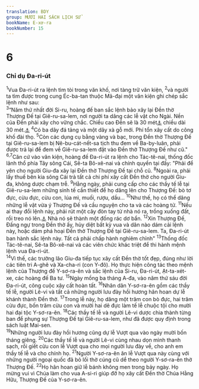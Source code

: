 ```yaml
---
translation: BDY
group: MƯƠI HAI SÁCH LỊCH SỬ
bookName: E-xơ-ra 
bookNumber: 15
---
```


<div class="title"><h1>6</h1><h3>Chỉ dụ Đa-ri-út</h3></div>
<span class="verse exo_6_1"><sup>1</sup>Vua Đa-ri-út ra lệnh tìm tòi trong văn khố, nơi tàng trữ văn kiện, </span>
<span class="verse exo_6_2"><sup>2</sup>và người ta tìm được trong cung Éc-ba-tan thuộc Mã-đại một văn kiện ghi chép sắc lệnh như sau:<br/></span>
<span class="verse exo_6_3"><sup>3</sup>“Năm thứ nhất đời Si-ru, hoàng đế ban sắc lệnh bảo xây lại Đền thờ Thượng Đế tại Giê-ru-sa-lem, nơi người ta dâng các lễ vật cho Ngài. Nền của Đền phải xây cho vững chắc. Chiều cao Đền sẽ là 30 mét<a href="#" data-toggle="tooltip" data-placement="bottom" title="Nt 60 cubito">⚓</a> chiều dài 30 mét.<a href="#" data-toggle="tooltip" data-placement="bottom" title="Nt 60 cubito">⚓</a> </span>
<span class="verse exo_6_4"><sup>4</sup>Có ba dãy đá tảng và một dãy xà gỗ mới. Phí tổn xây cất do công khố đài thọ. </span>
<span class="verse exo_6_5"><sup>5</sup>Còn các dụng cụ bằng vàng và bạc, trong Đền thờ Thượng Đế tại Giê-ru-sa-lem bị Nê-bu-cát-nết-sa tịch thu đem về Ba-by-luân, phải được trả lại để đem về Giê-ru-sa-lem đặt vào Đền thờ Thượng Đế như cũ.&#34;<br/></span>
<span class="verse exo_6_6 exo_6_7"><sup>6,7</sup>Căn cứ vào văn kiện, hoàng đế Đa-ri-út ra lệnh cho Tác-tê-nai, thống đốc lãnh thổ phía Tây sông Cái, Sê-ta Bô-xê-nai và chính quyền tại đấy: &#34;Phải để yên cho người Giu-đa xây lại Đền thờ Thượng Đế tại chỗ cũ. </span>
<span class="verse exo_6_8"><sup>8</sup>Ngoài ra, phải lấy thuế bên kia sông Cái trả tất cả chi phí xây cất Đền thờ cho người Giu-đa, không dược chạm trễ. </span>
<span class="verse exo_6_9"><sup>9</sup>Hằng ngày, phải cung cấp cho các thầy tế lễ tại Giê-ru-sa-lem những sinh tế cần thiết để họ dâng lên cho Thượng Đế: bò tơ đực, cừu đực, cừu con, lúa mì, muối, rượu, dầu... </span>
<span class="verse exo_6_10"><sup>10</sup>Như thế, họ có thể dâng những lễ vật vừa ý Thượng Đế và cầu nguyện cho ta và các hoàng tử. </span>
<span class="verse exo_6_11"><sup>11</sup>Nếu ai thay đổi lệnh này, phải rút một cây đòn tay từ nhà nó ra, trồng xuống đất, rồi treo nó lên.<a href="#" data-toggle="tooltip" data-placement="bottom" title="hoặc: rút một cây đòn tay từ nhà người ấy, đâm xuyên qua mình nó. (Cả hai trường hợp đều nói về cách xử tử của người Ba-tư)">⚓</a> Nhà nó sẽ thành một đống rác dơ bẩn. </span>
<span class="verse exo_6_12"><sup>12</sup>Xin Thượng Đế, Đấng ngự trong Đền thờ ấy, hủy diệt bất kỳ vua và dân nào dám cải lệnh này, hoặc dám phá hoại Đền thờ Thượng Đế tại Giê-ru-sa-lem. Ta, Đa-ri-út ban hành sắc lệnh này. Tất cả phải chấp hành nghiêm chỉnh&#34; </span>
<span class="verse exo_6_13"><sup>13</sup>Thống đốc Tác-tê-nai, Sê-ta Bô-xê-nai và các viên chức khác triệt để thi hành mệnh lệnh vua Đa-ri-út.<br/></span>
<span class="verse exo_6_14"><sup>14</sup>Vì thế, các trưởng lão Giu-đa tiếp tục xây cất Đền thờ tốt đẹp, đúng như lời các tiên tri A-ghê và Xa-cha-ri (con Y-đô). Họ thực hiện công tác theo mệnh lệnh của Thượng đế Y-sơ-ra-ên và sắc lệnh của Si-ru, Đa-ri-út, Ạt-ta-xét-xe, các hoàng đế Ba tư. </span>
<span class="verse exo_6_15"><sup>15</sup>Ngày mồng ba tháng A-đa, vào năm thứ sáu đời Đa-ri-út, công cuộc xây cất hoàn tất. </span>
<span class="verse exo_6_16"><sup>16</sup>Nhân dân Y-sơ-ra-ên gồm các thầy tế lễ, người Lê-vi và tất cả những người lưu đày hồi hương hân hoan dự lễ khánh thành Đền thờ. </span>
<span class="verse exo_6_17"><sup>17</sup>Trong lễ này, họ dâng một trăm con bò đực, hai trăm cừu đực, bốn trăm cừu con và mười hai dê đực làm tế lễ chuộc tội cho mười hai đại tộc Y-sơ-ra-ên. </span>
<span class="verse exo_6_18"><sup>18</sup>Các thầy tế lễ và người Lê-vi dược chia thành từng ban để phụng sự Thượng Đế tại Giê-ru-sa-lem, như đã được quy định trong sách luật Mai-sen.<br/></span>
<span class="verse exo_6_19"><sup>19</sup>Những người lưu đày hồi hương cũng dự lễ Vượt qua vào ngày mười bốn tháng giêng. </span>
<span class="verse exo_6_20"><sup>20</sup>Các thầy tế lễ và người Lê-vi cùng nhau dọn mình thanh sạch, rồi giết cừu con lễ Vượt qua cho mọi người lưu đày về, cho anh em thầy tế lễ và cho chính họ. </span>
<span class="verse exo_6_21"><sup>21</sup>Người Y-sơ-ra-ên ăn lễ Vượt qua này cùng với những người ngoại quốc đã bỏ lối thờ cúng cũ dể theo người Y-sơ-ra-ên thờ Thượng Đế. </span>
<span class="verse exo_6_22"><sup>22</sup>Họ hân hoan giữ lễ bánh không men trong bảy ngày. Họ mừng vui vì Chúa làm cho vua A-si-ri giúp đỡ họ xây cất Đền thờ Chúa Hằng Hữu, Thượng Đế của Y-sơ-ra-ên.</span>
